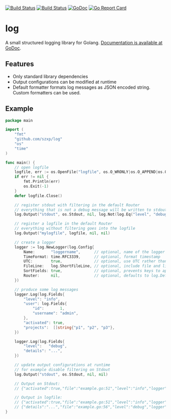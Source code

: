 
[![Build Status](https://travis-ci.org/szxp/log.svg?branch=master)](https://travis-ci.org/szxp/log)
[![Build Status](https://ci.appveyor.com/api/projects/status/github/szxp/log?branch=master&svg=true)](https://ci.appveyor.com/project/szxp/log)
[![GoDoc](https://godoc.org/github.com/szxp/log?status.svg)](https://godoc.org/github.com/szxp/log)
[![Go Report Card](https://goreportcard.com/badge/github.com/szxp/log)](https://goreportcard.com/report/github.com/szxp/log)

# log
A small structured logging library for Golang.
[Documentation is available at GoDoc](https://godoc.org/github.com/szxp/log).

## Features
* Only standard library dependencies
* Output configurations can be modified at runtime
* Default formatter formats log messages as JSON encoded string. Custom formatters can be used. 

## Example
```go
package main

import (
	"fmt"
	"github.com/szxp/log"
	"os"
	"time"
)

func main() {
	// open logfile
	logfile, err := os.OpenFile("logfile", os.O_WRONLY|os.O_APPEND|os.O_CREATE, 0777)
	if err != nil {
		fmt.Println(err)
		os.Exit(-1)
	}
	defer logfile.Close()

	// register stdout with filtering in the default Router
	// everything that is not a debug message will be written to stdout
	log.Output("stdout", os.Stdout, nil, log.Not(log.Eq("level", "debug")))

	// register a logfile in the default Router
	// everything without filtering goes into the logfile
	log.Output("mylogfile", logfile, nil, nil)

	// create a logger
	logger := log.NewLogger(log.Config{
		Name:       "loggername",      // optional, name of the logger
		TimeFormat: time.RFC3339,      // optional, format timestamp
		UTC:        true,              // optional, use UTC rather than local time zone
		FileLine:   log.ShortFileLine, // optional, include file and line number
		SortFields: true,              // optional, prevents keys to appear in any order
		Router:     nil,               // optional, defaults to log.DefaultRouter
	})

	// produce some log messages
	logger.Log(log.Fields{
		"level": "info",
		"user": log.Fields{
			"id":       1,
			"username": "admin",
		},
		"activated": true,
		"projects":  []string{"p1", "p2", "p3"},
	})

	logger.Log(log.Fields{
		"level":   "debug",
		"details": "...",
	})

	// update output configurations at runtime
	// for example disable filtering on Stdout
	log.Output("stdout", os.Stdout, nil, nil)

	// Output on Stdout:
	// {"activated":true,"file":"example.go:51","level":"info","logger":"loggername","projects":["p1","p2","p3"],"time":"2017-02-03T21:15:45Z","user":{"username":"admin","id":1}}

	// Output in logfile:
	// {"activated":true,"file":"example.go:51","level":"info","logger":"loggername","projects":["p1","p2","p3"],"time":"2017-02-03T21:15:45Z","user":{"id":1,"username":"admin"}}
	// {"details":"...","file":"example.go:56","level":"debug","logger":"loggername","time":"2017-02-03T21:15:45Z"}
}
```

